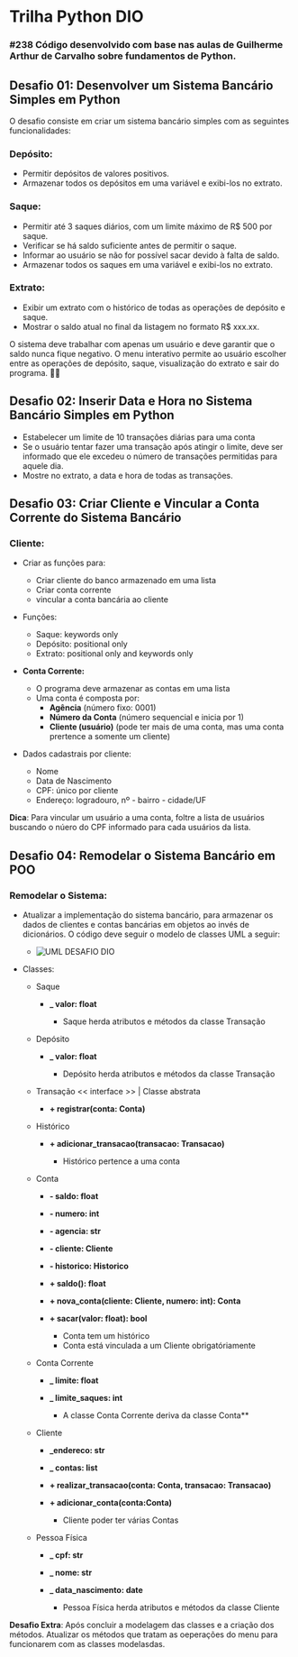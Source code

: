 # Trilha Python DIO

### #238 Código desenvolvido com base nas aulas de Guilherme Arthur de Carvalho sobre fundamentos de Python. 

## **Desafio 01: Desenvolver um Sistema Bancário Simples em Python**
O desafio consiste em criar um sistema bancário simples com as seguintes funcionalidades:

### **Depósito:**

- Permitir depósitos de valores positivos.
- Armazenar todos os depósitos em uma variável e exibi-los no extrato.

### **Saque:**

- Permitir até 3 saques diários, com um limite máximo de R$ 500 por saque.
- Verificar se há saldo suficiente antes de permitir o saque.
- Informar ao usuário se não for possível sacar devido à falta de saldo.
- Armazenar todos os saques em uma variável e exibi-los no extrato.

### **Extrato:**

- Exibir um extrato com o histórico de todas as operações de depósito e saque.
- Mostrar o saldo atual no final da listagem no formato R$ xxx.xx.

O sistema deve trabalhar com apenas um usuário e deve garantir que o saldo nunca fique negativo. O menu interativo permite ao usuário escolher entre as operações de depósito, saque, visualização do extrato e sair do programa. 🚀🏦


## **Desafio 02: Inserir Data e Hora no Sistema Bancário Simples em Python**

- Estabelecer um limite de 10 transações diárias para uma conta
- Se o usuário tentar fazer uma transação após atingir o limite, deve ser informado que ele excedeu o número de transações permitidas para aquele dia.
- Mostre no extrato, a data e hora de todas as transações.


## **Desafio 03: Criar Cliente e Vincular a Conta Corrente do Sistema Bancário**

### **Cliente:**

- Criar as funções para:
    - Criar cliente do banco armazenado em uma lista
    - Criar conta corrente
    - vincular a conta bancária ao cliente  

- Funções:
    - Saque: keywords only
    - Depósito: positional only
    - Extrato: positional only and keywords only  

- **Conta Corrente:**
    - O programa deve armazenar as contas em uma lista
    - Uma conta é composta por:
        - **Agência** (número fixo: 0001)
        - **Número da Conta** (número sequencial e inicia por 1)
        - **Cliente (usuário)** (pode ter mais de uma conta, mas uma conta prertence a somente um cliente)

- Dados cadastrais por cliente:
    - Nome
    - Data de Nascimento
    - CPF: único por cliente
    - Endereço: logradouro, nº - bairro - cidade/UF


**Dica**: 
Para vincular um usuário a uma conta, foltre a lista de usuários buscando o núero do CPF informado para cada usuários da lista.


## **Desafio 04: Remodelar o Sistema Bancário em POO**

### **Remodelar o Sistema:**


- Atualizar a implementação do sistema bancário, para armazenar os dados de clientes e contas bancárias em objetos ao invés de dicionários. O código deve seguir o modelo de classes UML a seguir:

    * ![UML DESAFIO DIO](image.png)

* Classes:   
   

    * Saque
        * **_ valor: float**

            * Saque herda atributos e métodos da classe Transação   

    * Depósito
        * **_ valor: float**

            * Depósito herda atributos e métodos da classe Transação   
   
    * Transação << interface >> | Classe abstrata
        * **+ registrar(conta: Conta)**
      
    * Histórico
        * **+ adicionar_transacao(transacao: Transacao)**

            * Histórico pertence a uma conta 

    * Conta
        * **- saldo: float**
        * **- numero: int**
        * **- agencia: str**
        * **- cliente: Cliente**
        * **- historico: Historico**
        * **+ saldo(): float**
        * **+ nova_conta(cliente: Cliente, numero: int): Conta**
        * **+ sacar(valor: float): bool**

            * Conta tem um histórico
            * Conta está vinculada a um Cliente obrigatóriamente

    * Conta Corrente
        * **_ limite: float**
        * **_ limite_saques: int**

            * A classe Conta Corrente deriva da classe Conta**

    * Cliente
        * **_endereco: str**
        * **_ contas: list**
        * **+ realizar_transacao(conta: Conta, transacao: Transacao)**
        * **+ adicionar_conta(conta:Conta)**

            * Cliente poder ter várias Contas

    * Pessoa Física
        * **_ cpf: str**
        * **_ nome: str**
        * **_ data_nascimento: date**

            * Pessoa Física herda atributos e métodos da classe Cliente   
 

**Desafio Extra**: 
Após concluir a modelagem das classes e a criação dos métodos. Atualizar os métodos que tratam as oeperações do menu para funcionarem com as classes modelasdas.

